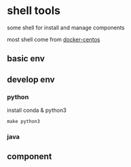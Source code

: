 # shell tools
some shell for install and manage components

most shell come from [docker-centos](https://github.com/smiecj/docker-centos)

## basic env

## develop env

### python

install conda & python3

```
make python3
```

### java

## component
